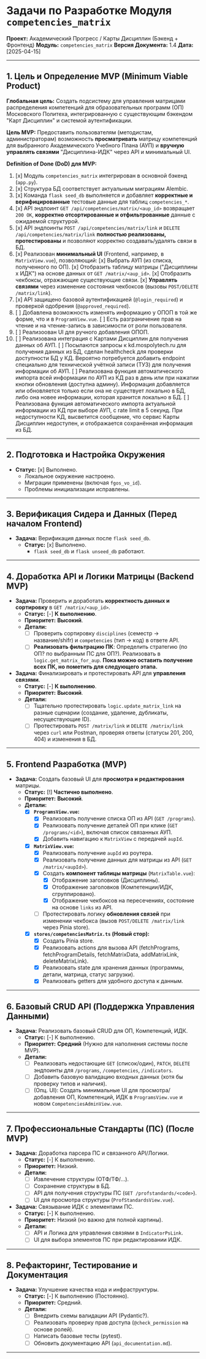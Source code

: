 # Задачи по Разработке Модуля `competencies_matrix`

**Проект:** Академический Прогресс / Карты Дисциплин (Бэкенд + Фронтенд)
**Модуль:** `competencies_matrix`
**Версия Документа:** 1.4
**Дата:** [2025-04-15]

---

## 1. Цель и Определение MVP (Minimum Viable Product)

**Глобальная цель:** Создать подсистему для управления матрицами распределения компетенций для образовательных программ (ОП) Московского Политеха, интегрированную с существующим бэкендом "Карт Дисциплин" и системой аутентификации.

**Цель MVP:** Предоставить пользователям (методистам, администраторам) возможность **просматривать** матрицу компетенций для выбранного Академического Учебного Плана (АУП) и **вручную управлять связями** "Дисциплина-ИДК" через API и минимальный UI.

**Definition of Done (DoD) для MVP:**

1.  [x] Модуль `competencies_matrix` интегрирован в основной бэкенд (`app.py`).
2.  [x] Структура БД соответствует актуальным миграциям Alembic.
3.  [x] Команда `flask seed_db` выполняется и добавляет **корректные и верифицированные** тестовые данные для таблиц `competencies_*`.
4.  [x] API эндпоинт `GET /api/competencies/matrix/<aup_id>` возвращает `200 OK`, **корректно отсортированные и отфильтрованные** данные с ожидаемой структурой.
5.  [x] API эндпоинты `POST /api/competencies/matrix/link` и `DELETE /api/competencies/matrix/link` **полностью реализованы, протестированы** и позволяют корректно создавать/удалять связи в БД.
6.  [x] Реализован **минимальный UI** (Frontend, например, в `MatrixView.vue`), позволяющий:
    [x]   Выбрать АУП (из списка, полученного по ОП).
    [x]   Отобразить таблицу матрицы ("Дисциплины x ИДК") на основе данных от `GET /matrix/<aup_id>`.
    [x]   Отобразить чекбоксы, отражающие существующие связи.
    [x]   **Управлять связями** через изменение состояния чекбоксов (вызовы `POST/DELETE /matrix/link`).
7.  [x] API защищено базовой аутентификацией (`@login_required`) и проверкой одобрения (`@approved_required`).
8.  [ ] Добавлена возможность изменять информацию у ОПОП в той же форме, что и в `ProgramView.vue`.
    [ ]   Есть разграничение прав на чтение и на чтение-запись в зависимости от роли пользователя.
9.  [ ] Реализоован UI для ручного добавления ОПОП.
10. [ ] Реализована интеграция с Картами Дисциплин для получения данных об АУП.
    [ ]   Посылаются запросы к kd.mospolytech.ru для получения данных из БД, сделан healthcheck для проверки доступности БД у КД. Вероятно потребуется добавить endpoint специально для технической учётной записи (ТУЗ) для получения информации об АУП.
    [ ]   Реализована функция автоматического импорта всей информации по АУП из КД раз в день или при нажатии кнопки обновления (доступна админу). Информация добавляется или обновляется только если она не существует локально в БД, либо она новее информации, которая хранится локально в БД.
    [ ]   Реализована функция автоматического импорта актуальной информации из КД при выборе АУП, с rate limit в 5 секунд. При недоступности КД, высветится сообщение, что сервис Карты Дисциплин недоступен, и отображается сохранённая информация из БД.


---

## 2. Подготовка и Настройка Окружения

*   **Статус:** [x] Выполнено.
    *   Локальное окружение настроено.
    *   Миграции применены (включая `fgos_vo_id`).
    *   Проблемы инициализации исправлены.

---

## 3. Верификация Сидера и Данных (Перед началом Frontend)

*   **Задача:** Верификация данных после `flask seed_db`.
    *   **Статус:** [x] Выполнено.
        *   `flask seed_db` и `flask unseed_db` работают.

---

## 4. Доработка API и Логики Матрицы (Backend MVP)

*   **Задача:** Проверить и доработать **корректность данных и сортировку** в `GET /matrix/<aup_id>`.
    *   **Статус:** [-] **К выполнению**.
    *   **Приоритет:** **Высокий**.
    *   **Детали:**
        *   [ ] Проверить сортировку `disciplines` (семестр -> название/shifr) и `competencies` (тип -> код) в ответе API.
        *   [ ] **Реализовать фильтрацию ПК**: Определить стратегию (по ОП? по выбранным ПС для ОП?). Реализовать в `logic.get_matrix_for_aup`. **Пока можно оставить получение всех ПК, но пометить для следующего этапа.**
*   **Задача:** Финализировать и протестировать API для **управления связями**.
    *   **Статус:** [-] **К выполнению**.
    *   **Приоритет:** **Высокий**.
    *   **Детали:**
        *   [ ] Тщательно протестировать `logic.update_matrix_link` на разные сценарии (создание, удаление, дубликаты, несуществующие ID).
        *   [ ] Протестировать `POST /matrix/link` и `DELETE /matrix/link` через `curl` или Postman, проверяя ответы (статусы 201, 200, 404) и изменения в БД.

---

## 5. Frontend Разработка (MVP)

*   **Задача:** Создать базовый UI для **просмотра и редактирования** матрицы.
    *   **Статус:** [!] **Частично выполнено**.
    *   **Приоритет:** **Высокий**.
    *   **Детали:**
        *   [x] **`ProgramsView.vue`:**
            *   [x] Реализовать получение списка ОП из API (`GET /programs`).
            *   [x] Реализовать получение деталей ОП при клике (`GET /programs/<id>`), включая список связанных АУП.
            *   [x] Добавить навигацию к `MatrixView` с передачей `aupId`.
        *   [x] **`MatrixView.vue`:**
            *   [x] Реализовать получение `aupId` из роутера.
            *   [x] Реализовать получение данных для матрицы из API (`GET /matrix/<aupId>`).
            *   [x] Создать **компонент таблицы матрицы** (`MatrixTable.vue`):
                *   [x] Отображение заголовков (Дисциплины).
                *   [x] Отображение заголовков (Компетенции/ИДК, сгруппировано).
                *   [x] Отображение чекбоксов на пересечениях, состояние на основе `links` из API.
            *   [ ] Протестировать логику **обновления связей** при изменении чекбокса (вызов `POST/DELETE /matrix/link` через Pinia store).
        *   [x] **`stores/competenciesMatrix.ts` (Новый стор):**
            *   [x] Создать Pinia store.
            *   [x] Реализовать actions для вызова API (fetchPrograms, fetchProgramDetails, fetchMatrixData, addMatrixLink, deleteMatrixLink).
            *   [x] Реализовать state для хранения данных (программы, детали, матрица, статус загрузки).
            *   [x] Реализовать getters для удобного доступа к данным.

---

## 6. Базовый CRUD API (Поддержка Управления Данными)

*   **Задача:** Реализовать базовый CRUD для ОП, Компетенций, ИДК.
    *   **Статус:** [-] К выполнению.
    *   **Приоритет:** **Средний** (Нужно для наполнения системы после MVP).
    *   **Детали:**
        *   [ ] Реализовать недостающие `GET` (список/один), `PATCH`, `DELETE` эндпоинты для `/programs`, `/competencies`, `/indicators`.
        *   [ ] Добавить базовую валидацию входных данных (хотя бы проверку типов и наличия).
        *   [ ] (Опц. UI): Создать минимальные UI для просмотра/добавления ОП, Компетенций, ИДК в `ProgramsView.vue` и новом `CompetenciesAdminView.vue`.

---

## 7. Профессиональные Стандарты (ПС) (После MVP)

*   **Задача:** Доработка парсера ПС и связанного API/Логики.
    *   **Статус:** [-] К выполнению.
    *   **Приоритет:** Низкий.
    *   **Детали:**
        *   [ ] Извлечение структуры (ОТФ/ТФ/...).
        *   [ ] Сохранение структуры в БД.
        *   [ ] API для получения структуры ПС (`GET /profstandards/<code>`).
        *   [ ] UI для просмотра структуры (`ProfStandardsView.vue`).
*   **Задача:** Связывание ИДК с элементами ПС.
    *   **Статус:** [-] К выполнению.
    *   **Приоритет:** Низкий (но важно для полной картины).
    *   **Детали:**
        *   [ ] API и Логика для управления связями в `IndicatorPsLink`.
        *   [ ] UI для выбора элементов ПС при редактировании ИДК.

---

## 8. Рефакторинг, Тестирование и Документация

*   **Задача:** Улучшение качества кода и инфраструктуры.
    *   **Статус:** [-] К выполнению (Постоянно).
    *   **Приоритет:** Средний.
    *   **Детали:**
        *   [ ] Внедрить схемы валидации API (Pydantic?).
        *   [ ] Реализовать проверку прав доступа (`@check_permission` на основе ролей).
        *   [ ] Написать базовые тесты (pytest).
        *   [ ] Обновить документацию API (`api_documentation.md`).

---